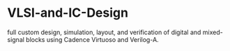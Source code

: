 # VLSI-and-IC-Design
full custom design, simulation, layout, and verification of digital and mixed-signal blocks using Cadence Virtuoso and Verilog-A.
